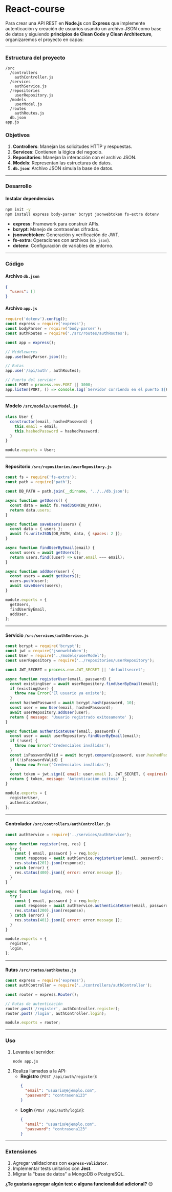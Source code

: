 # React-course
Para crear una API REST en **Node.js** con **Express** que implemente autenticación y creación de usuarios usando un archivo JSON como base de datos y siguiendo **principios de Clean Code y Clean Architecture**, organizaremos el proyecto en capas:

---

### **Estructura del proyecto**
```plaintext
/src
  /controllers
    authController.js
  /services
    authService.js
  /repositories
    userRepository.js
  /models
    userModel.js
  /routes
    authRoutes.js
  db.json
app.js
```

### **Objetivos**
1. **Controllers**: Manejan las solicitudes HTTP y respuestas.
2. **Services**: Contienen la lógica del negocio.
3. **Repositories**: Manejan la interacción con el archivo JSON.
4. **Models**: Representan las estructuras de datos.
5. **`db.json`**: Archivo JSON simula la base de datos.

---

### **Desarrollo**

#### Instalar dependencias

```bash
npm init -y
npm install express body-parser bcrypt jsonwebtoken fs-extra dotenv
```

- **express**: Framework para construir APIs.
- **bcrypt**: Manejo de contraseñas cifradas.
- **jsonwebtoken**: Generación y verificación de JWT.
- **fs-extra**: Operaciones con archivos (`db.json`).
- **dotenv**: Configuración de variables de entorno.

---

### **Código**

#### **Archivo `db.json`**
```json
{
  "users": []
}
```

#### **Archivo `app.js`**
```javascript
require('dotenv').config();
const express = require('express');
const bodyParser = require('body-parser');
const authRoutes = require('./src/routes/authRoutes');

const app = express();

// Middlewares
app.use(bodyParser.json());

// Rutas
app.use('/api/auth', authRoutes);

// Puerto del servidor
const PORT = process.env.PORT || 3000;
app.listen(PORT, () => console.log(`Servidor corriendo en el puerto ${PORT}`));
```

---

#### **Modelo `/src/models/userModel.js`**
```javascript
class User {
  constructor(email, hashedPassword) {
    this.email = email;
    this.hashedPassword = hashedPassword;
  }
}

module.exports = User;
```

---

#### **Repositorio `/src/repositories/userRepository.js`**
```javascript
const fs = require('fs-extra');
const path = require('path');

const DB_PATH = path.join(__dirname, '../../db.json');

async function getUsers() {
  const data = await fs.readJSON(DB_PATH);
  return data.users;
}

async function saveUsers(users) {
  const data = { users };
  await fs.writeJSON(DB_PATH, data, { spaces: 2 });
}

async function findUserByEmail(email) {
  const users = await getUsers();
  return users.find((user) => user.email === email);
}

async function addUser(user) {
  const users = await getUsers();
  users.push(user);
  await saveUsers(users);
}

module.exports = {
  getUsers,
  findUserByEmail,
  addUser,
};
```

---

#### **Servicio `/src/services/authService.js`**
```javascript
const bcrypt = require('bcrypt');
const jwt = require('jsonwebtoken');
const User = require('../models/userModel');
const userRepository = require('../repositories/userRepository');

const JWT_SECRET = process.env.JWT_SECRET || 'defaultsecret';

async function registerUser(email, password) {
  const existingUser = await userRepository.findUserByEmail(email);
  if (existingUser) {
    throw new Error('El usuario ya existe');
  }
  const hashedPassword = await bcrypt.hash(password, 10);
  const user = new User(email, hashedPassword);
  await userRepository.addUser(user);
  return { message: 'Usuario registrado exitosamente' };
}

async function authenticateUser(email, password) {
  const user = await userRepository.findUserByEmail(email);
  if (!user) {
    throw new Error('Credenciales inválidas');
  }
  const isPasswordValid = await bcrypt.compare(password, user.hashedPassword);
  if (!isPasswordValid) {
    throw new Error('Credenciales inválidas');
  }
  const token = jwt.sign({ email: user.email }, JWT_SECRET, { expiresIn: '1h' });
  return { token, message: 'Autenticación exitosa' };
}

module.exports = {
  registerUser,
  authenticateUser,
};
```

---

#### **Controlador `/src/controllers/authController.js`**
```javascript
const authService = require('../services/authService');

async function register(req, res) {
  try {
    const { email, password } = req.body;
    const response = await authService.registerUser(email, password);
    res.status(201).json(response);
  } catch (error) {
    res.status(400).json({ error: error.message });
  }
}

async function login(req, res) {
  try {
    const { email, password } = req.body;
    const response = await authService.authenticateUser(email, password);
    res.status(200).json(response);
  } catch (error) {
    res.status(401).json({ error: error.message });
  }
}

module.exports = {
  register,
  login,
};
```

---

#### **Rutas `/src/routes/authRoutes.js`**
```javascript
const express = require('express');
const authController = require('../controllers/authController');

const router = express.Router();

// Rutas de autenticación
router.post('/register', authController.register);
router.post('/login', authController.login);

module.exports = router;
```

---

### **Uso**
1. Levanta el servidor:
   ```bash
   node app.js
   ```
2. Realiza llamadas a la API:
   - **Registro** (`POST /api/auth/register`):
     ```json
     {
       "email": "usuario@ejemplo.com",
       "password": "contrasena123"
     }
     ```
   - **Login** (`POST /api/auth/login`):
     ```json
     {
       "email": "usuario@ejemplo.com",
       "password": "contrasena123"
     }
     ```

---

### **Extensiones**
1. Agregar validaciones con **`express-validator`**.
2. Implementar tests unitarios con **Jest**.
3. Migrar la "base de datos" a MongoDB o PostgreSQL.

**¿Te gustaría agregar algún test o alguna funcionalidad adicional?** 😊

